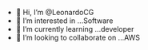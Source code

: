 - 👋 Hi, I’m @LeonardoCG
- 👀 I’m interested in ...Software
- 🌱 I’m currently learning ...developer
- 💞️ I’m looking to collaborate on ...AWS
 
<!---
LeonardoCG/LeonardoCG is a ✨ special ✨ repository because its `README.md` (this file) appears on your GitHub profile.
You can click the Preview link to take a look at your changes.
--->
